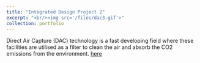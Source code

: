 ```yaml
---
title: "Integrated Design Project 2"
excerpt: "<br/><img src='/files/dac3.gif'>"
collection: portfolio
---
```


Direct Air Capture (DAC) technology is a fast developing field where these facilities are utilised as a filter to clean the air and absorb the CO2 emissions from the environment. [here](https://github.com/odysseasb12/odysseasb12.github.io/blob/master/files/annotated-DAC%20Facility%2055-%20Project%20Final%20Report%20.pdf)

